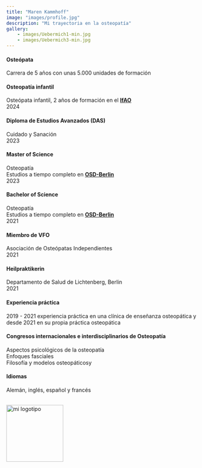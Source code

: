 ```yaml
---
title: "Maren Kammhoff"
image: "images/profile.jpg"
description: "Mi trayectoria en la osteopatía"
gallery: 
    - images/Uebermich1-min.jpg
    - images/Uebermich3-min.jpg
---
```


#### Osteópata
Carrera de 5 años con unas 5.000 unidades de formación 

#### Osteopatía infantil <br>
Osteópata infantil, 2 años de formación en el **[IfAO](https://www.ifaop.com/postgraduatkurse/kursuebersicht/ "kinderosteopathische Ausbildung")** <br>
2024

#### Diploma de Estudios Avanzados (DAS) <br>
Cuidado y Sanación <br>
2023
   
#### Master of Science
Osteopatía <br> 
Estudios a tiempo completo en **[OSD-Berlin](https://www.osteopathie-schule.de/ "Studium an der OSD")**  <br>
2023
  
#### Bachelor of Science
Osteopatía <br>
Estudios a tiempo completo en **[OSD-Berlin](https://www.osteopathie-schule.de/ "Studium an der OSD")**  <br>
2021
  
#### Miembro de VFO
Asociación de Osteópatas Independientes <br>
2021
  
#### Heilpraktikerin
Departamento de Salud de Lichtenberg, Berlin  <br>
2021

#### Experiencia práctica <br>
2019 - 2021 experiencia práctica en una clínica de enseñanza osteopática y desde 2021 en su propia práctica osteopática  

#### Congresos internacionales e interdisciplinarios de Osteopatía 
Aspectos psicológicos de la osteopatía<br>
Enfoques fasciales <br>
Filosofía y modelos osteopáticosy <br>

#### Idiomas <br>
Alemán, inglés, español y francés
<br>
<br>

<img src="/images/vfo-logo-blau_gross.jpg" alt="mi logotipo" width="150" height="auto">

